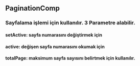 ## PaginationComp

### Sayfalama işlemi için kullanılır. 3 Parametre alabilir.

#### setActive: sayfa numarasını değiştirmek için

#### active: değişen sayfa numarasını okumak için

#### totalPage: maksimum sayfa sayısını belirtmek için kullanılır.
